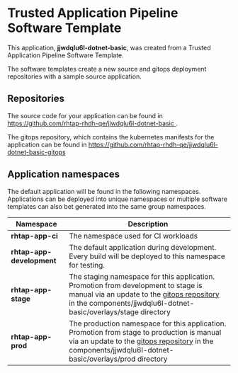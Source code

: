 # Trusted Application Pipeline Software Template

This application, **jjwdqlu6l-dotnet-basic**, was created from a Trusted Application Pipeline Software Template.

The software templates create a new source and gitops deployment repositories with a sample source application. 

## Repositories

The source code for your application can be found in [https://github.com/rhtap-rhdh-qe/jjwdqlu6l-dotnet-basic ](https://github.com/rhtap-rhdh-qe/jjwdqlu6l-dotnet-basic ).
 
The gitops repository, which contains the kubernetes manifests for the application can be found in 
[https://github.com/rhtap-rhdh-qe/jjwdqlu6l-dotnet-basic-gitops ](https://github.com/rhtap-rhdh-qe/jjwdqlu6l-dotnet-basic-gitops ) 

## Application namespaces 

The default application will be found in the following namespaces. Applications can be deployed into unique namespaces or multiple software templates can also bet generated into the same group namespaces.  

|  Namespace   |  Description   |  
| -------- | -------- |
| **rhtap-app-ci** | The namespace used for CI workloads |
| **rhtap-app-development** | The default application during development. Every build will be deployed to this namespace for testing. |
| **rhtap-app-stage** | The staging namespace for this application. Promotion from development to stage is manual via an update to the [gitops repository](https://github.com/rhtap-rhdh-qe/jjwdqlu6l-dotnet-basic-gitops ) in the components/jjwdqlu6l-dotnet-basic/overlays/stage directory |
| **rhtap-app-prod** | The production namespace for this application. Promotion from stage to production is manual via an update to the [gitops repository](https://github.com/rhtap-rhdh-qe/jjwdqlu6l-dotnet-basic-gitops ) in the components/jjwdqlu6l-dotnet-basic/overlays/prod directory |